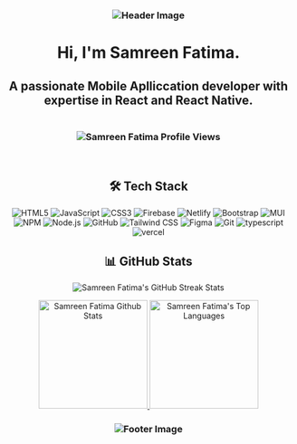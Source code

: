 <h3 align="center">
  <img src="https://capsule-render.vercel.app/api?type=waving&color=gradient&height=100&section=header" alt="Header Image"/>
</h3>

<h1 align="center">Hi, I'm Samreen Fatima.</h1>
<h2 align="center">A passionate Mobile Aplliccation developer with expertise in React and React Native.</h2>

<h3 align="center">
  
  <br/>
  <img src="https://komarev.com/ghpvc/?username=Samreen-Fatima-89&label=Profile%20views&color=0e75b6&style=flat" alt="Samreen Fatima Profile Views" />
  <br/>
</h3>

<br/>

<h2 align="center">🛠️ Tech Stack</h2>
<p align="center">
  <img src="https://img.shields.io/badge/html5-%23E34F26.svg?style=for-the-badge&logo=html5&logoColor=white" alt="HTML5" />
  <img src="https://img.shields.io/badge/javascript-%23323330.svg?style=for-the-badge&logo=javascript&logoColor=%23F7DF1E" alt="JavaScript" />
  <img src="https://img.shields.io/badge/css3-%231572B6.svg?style=for-the-badge&logo=css3&logoColor=white" alt="CSS3" />
  <img src="https://img.shields.io/badge/firebase-%23039BE5.svg?style=for-the-badge&logo=firebase" alt="Firebase" />
  <img src="https://img.shields.io/badge/netlify-%23000000.svg?style=for-the-badge&logo=netlify&logoColor=#00C7B7" alt="Netlify" />
  <img src="https://img.shields.io/badge/bootstrap-%23563D7C.svg?style=for-the-badge&logo=bootstrap&logoColor=white" alt="Bootstrap" />
  <img src="https://img.shields.io/badge/MUI-%230081CB.svg?style=for-the-badge&logo=material-ui&logoColor=white" alt="MUI" />
  <img src="https://img.shields.io/badge/NPM-%23000000.svg?style=for-the-badge&logo=npm&logoColor=white" alt="NPM" />
  <img src="https://img.shields.io/badge/node.js-6DA55F?style=for-the-badge&logo=node.js&logoColor=white" alt="Node.js" />
  <img src="https://img.shields.io/badge/GitHub-%23121011.svg?style=for-the-badge&logo=github&logoColor=white" alt="GitHub" />
  <img src="https://img.shields.io/badge/tailwindcss-%2338B2AC.svg?style=for-the-badge&logo=tailwind-css&logoColor=white" alt="Tailwind CSS" />
  <img src="https://img.shields.io/badge/figma-%23F24E1E.svg?style=for-the-badge&logo=figma&logoColor=white" alt="Figma" />
  <img src="https://img.shields.io/badge/Git-fc6d26?style=for-the-badge&logo=git&logoColor=white" alt="Git" />
  <img src="https://img.shields.io/badge/typescript-52B0E7?style=for-the-badge&logo=react-query&logoColor=white" alt="typescript" />
  <img src="https://img.shields.io/badge/vercel-338B2AC?style=for-the-badge&logo=react-query&logoColor=white" alt="vercel" />
</p>

<h2 align="center">📊 GitHub Stats</h2>
<p align="center">
  <img align="center" src="https://github-readme-streak-stats.herokuapp.com/?user=Samreen-Fatima-89" alt="Samreen Fatima's GitHub Streak Stats"/>
</p>

<p align="center">
  <a href="https://github.com/Samreen-Fatima-89/github-readme-stats">
    <img alt="Samreen Fatima Github Stats" src="https://denvercoder1-github-readme-stats.vercel.app/api/?username=Samreen-Fatima-89&show_icons=true&include_all_commits=true&count_private=true&theme=bg_color=FFFFF&title_color=FFA500&icon_color=000" height="192px"/>
  </a>
  <a href="https://github.com/Farooq85-dev/github-readme-stats">
    <img alt="Samreen Fatima's Top Languages" src="https://denvercoder1-github-readme-stats.vercel.app/api/top-langs/?username=Samreen-Fatima-89&langs_count=8&layout=compact&theme=bg_color=FFFFF&title_color=FFA500&icon_color=000" height="192px"/>
  </a>
</p>

<h3 align="center">
  <img src="https://capsule-render.vercel.app/api?type=waving&color=gradient&height=100&section=footer" alt="Footer Image"/>
</h3>
